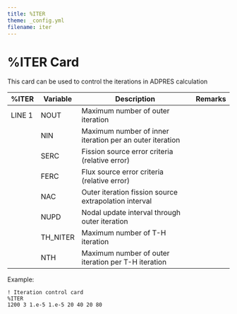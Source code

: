 ```yaml
---
title: %ITER
theme: _config.yml
filename: iter
---
```


# %ITER Card

This card can be used to control the iterations in ADPRES calculation

| %ITER | Variable | Description | Remarks |
| --- | --- | --- | --- |
| LINE 1 | NOUT  | Maximum number of outer iteration |
|        | NIN   | Maximum number of inner iteration per an outer iteration |
|        | SERC  | Fission source error criteria (relative error) |
|        | FERC  | Flux source error criteria (relative error) |
|        | NAC   | Outer iteration fission source extrapolation interval |
|        | NUPD  | Nodal update interval through outer iteration |
|        | TH_NITER  | Maximum number of T-H iteration |
|        | NTH  | Maximum number of outer iteration per T-H iteration |

Example:
```
! Iteration control card
%ITER
1200 3 1.e-5 1.e-5 20 40 20 80
```
